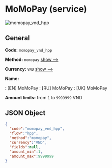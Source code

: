
# MoMoPay (service) 
![momopay_vnd_hpp](https://static.openfintech.io/payment_methods/momopay_vnd_hpp/logo.svg?w=400&c=v0.59.26#w200)  

## General 
 
**Code:** `momopay_vnd_hpp` 
 
**Method:** `momopay` 
 [show -->](/payment-methods/momopay/) 
 
**Currency:** `VND` [show -->](/currencies/VND/) 
 
**Name:** 
 
:	[EN] MoMoPay 
:	[RU] MoMoPay 
:	[UK] MoMoPay 
 
**Amount limits:** from `1` to `9999999` VND 

## JSON Object 

```json
{
  "code":"momopay_vnd_hpp",
  "flow":"hpp",
  "method":"momopay",
  "currency":"VND",
  "fields":null,
  "amount_min":1,
  "amount_max":9999999
}
```  
